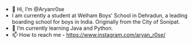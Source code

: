 - 👋 Hi, I’m @Aryanr0se
-  I am currently a student at Welham Boys' School in Dehradun, a leading boarding school for boys in India. Originally from the City of Sonipat.
- 🌱 I’m currently learning Java and Python.
- 📫 How to reach me - https://www.instagram.com/aryan_r0se/

<!---
Aryanr0se/Aryanr0se is a ✨ special ✨ repository because its `README.md` (this file) appears on your GitHub profile.
You can click the Preview link to take a look at your changes.
--->
